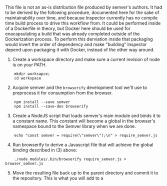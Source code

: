 This file is not an as-is distribution file produced by semver's authors.  It had to be derived by the following procedure,
documented here for the sake of maintainability over time, and because Inspector currently has no compile time build process
to drive this workflow from.  It could be performed inside of a Dockerfile in theory, but Docker here should be used for
enacapsulating a build that was already completed outside of the Dockerization process.  To perform this derviation inside that
packaging would invert the order of dependency and make "building" Inspector depend upon packaging it with Docker, instead of
the other way around.

1)  Create a workspace directory and make sure a current revision of node is on your PATH.
```
	mkdir worksapce;
	cd workspace
```

2)  Acquire semver and the `browserify` development tool we'll use to preprocess it for consumption from the browser.
```
	npm install --save semver
	npm install --save-dev browserify
```

3) Create a NodeJS script that loads semver's main module and binds it to a constant name.  This constant will become a global
   in the browser's namespace bound to the Semver library when we are done.
```
	echo "const semver = require(\"semver\");\n" > require_semver.js
```

4) Run browserify to derive a Javascript file that will achieve the global binding described in (3) above:
```
	./node_modules/.bin/browserify require_semver.js > browser_semver.js
```

5) Move the resulting file back up to the parent directory and commit it to the repository.  This is what you will add to a <script>
   tag in any HTML Template where we want to use the `semver` library.
```
	mv browser_semver.js ../semver.js
	git add ../semver.js
	git commit -m 'Updated browserified encapsulation of Semver v7.3.5'
```

